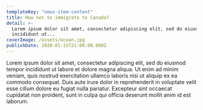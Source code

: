 ```yaml
---
templateKey: "news-item-content"
title: How not to immigrate to Canada?
detail: >-
  Lorem ipsum dolor sit amet, consectetur adipiscing elit, sed do eiusmod tempor
  incididunt ut...
coverImage: /assets/ocean.jpg
publishDate: 2020-01-15T21:00:00.000Z
---
```

Lorem ipsum dolor sit amet, consectetur adipiscing elit, sed do eiusmod tempor incididunt ut labore et dolore magna aliqua. Ut enim ad minim veniam, quis nostrud exercitation ullamco laboris nisi ut aliquip ex ea commodo consequat. Duis aute irure dolor in reprehenderit in voluptate velit esse cillum dolore eu fugiat nulla pariatur. Excepteur sint occaecat cupidatat non proident, sunt in culpa qui officia deserunt mollit anim id est laborum.
